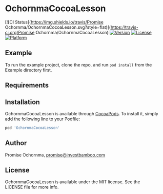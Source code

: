 # OchornmaCocoaLesson

[![CI Status](https://img.shields.io/travis/Promise Ochornma/OchornmaCocoaLesson.svg?style=flat)](https://travis-ci.org/Promise Ochornma/OchornmaCocoaLesson)
[![Version](https://img.shields.io/cocoapods/v/OchornmaCocoaLesson.svg?style=flat)](https://cocoapods.org/pods/OchornmaCocoaLesson)
[![License](https://img.shields.io/cocoapods/l/OchornmaCocoaLesson.svg?style=flat)](https://cocoapods.org/pods/OchornmaCocoaLesson)
[![Platform](https://img.shields.io/cocoapods/p/OchornmaCocoaLesson.svg?style=flat)](https://cocoapods.org/pods/OchornmaCocoaLesson)

## Example

To run the example project, clone the repo, and run `pod install` from the Example directory first.

## Requirements

## Installation

OchornmaCocoaLesson is available through [CocoaPods](https://cocoapods.org). To install
it, simply add the following line to your Podfile:

```ruby
pod 'OchornmaCocoaLesson'
```

## Author

Promise Ochornma, promise@investbamboo.com

## License

OchornmaCocoaLesson is available under the MIT license. See the LICENSE file for more info.
